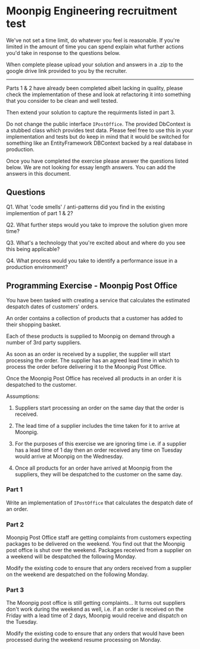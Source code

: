 # Moonpig Engineering recruitment test

We've not set a time limit, do whatever you feel is reasonable. If you're 
limited in the amount of time you can spend explain what further actions
you'd take in response to the questions below.

When complete please upload your solution and answers in a .zip to the google
drive link provided to you by the recruiter.

-----

Parts 1 & 2 have already been completed albeit lacking in quality, please 
check the implementation of these and look at refactoring it into something 
that you consider to be clean and well tested.

Then extend your solution to capture the requirments listed in part 3.

Do not change the public interface `IPostOffice`. The provided DbContext
is a stubbed class which provides test data. Please feel free to use this
in your implementation and tests but do keep in mind that it would be 
switched for something like an EntityFramework DBContext backed by a 
real database in production.

Once you have completed the exercise please answer the questions listed below. 
We are not looking for essay length answers. You can add the answers in this 
document.

## Questions

Q1. What 'code smells' / anti-patterns did you find in the existing implemention of part 1 & 2?

Q2. What further steps would you take to improve the solution given more time?

Q3. What's a technology that you're excited about and where do you see this 
    being applicable?

Q4. What process would you take to identify a performance issue in a production
    environment? 

## Programming Exercise - Moonpig Post Office

You have been tasked with creating a service that calculates the estimated 
despatch dates of customers' orders. 

An order contains a collection of products that a customer has added to their 
shopping basket. 

Each of these products is supplied to Moonpig on demand through a number of 
3rd party suppliers.

As soon as an order is received by a supplier, the supplier will start 
processing the order. The supplier has an agreed lead time in which to 
process the order before delivering it to the Moonpig Post Office.

Once the Moonpig Post Office has received all products in an order it is 
despatched to the customer.  

Assumptions:

1. Suppliers start processing an order on the same day that the order is 
received.

2. The lead time of a supplier includes the time taken for it to arrive at Moonpig.

3. For the purposes of this exercise we are ignoring time i.e. if a supplier has a 
lead time of 1 day then an order received any time on Tuesday would arrive at Moonpig on the Wednesday.

4. Once all products for an order have arrived at Moonpig from the suppliers, 
they will be despatched to the customer on the same day.


### Part 1 

Write an implementation of `IPostOffice` that calculates the despatch date 
of an order. 


### Part 2

Moonpig Post Office staff are getting complaints from customers expecting 
packages to be delivered on the weekend. You find out that the Moonpig post
office is shut over the weekend. Packages received from a supplier on a weekend 
will be despatched the following Monday.

Modify the existing code to ensure that any orders received from a supplier
on the weekend are despatched on the following Monday.

### Part 3

The Moonpig post office is still getting complaints... It turns out suppliers 
don't work during the weekend as well, i.e. if an order is received on the Friday 
with a lead time of 2 days, Moonpig would receive and dispatch on the Tuesday.


Modify the existing code to ensure that any orders that would have been processed
during the weekend resume processing on Monday.
